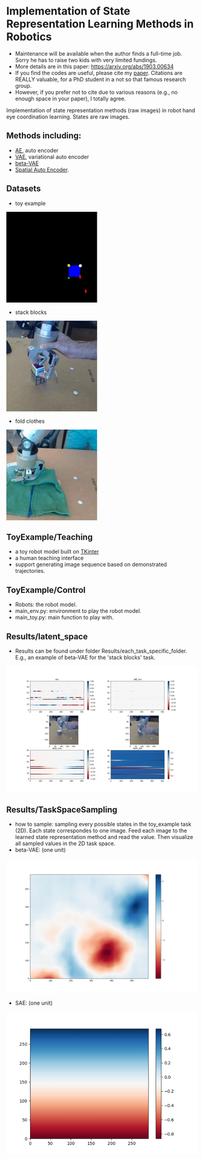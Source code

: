 # Implementation of State Representation Learning Methods in Robotics

- Maintenance will be available when the author finds a full-time job. Sorry he has to raise two kids with very limited fundings.
- More details are in this paper: https://arxiv.org/abs/1903.00634
- If you find the codes are useful, please cite my [paper][8]. Citations are REALLY valuable, for a PhD student in a not so that famous research group.
- However, if you prefer not to cite due to various reasons (e.g., no enough space in your paper), I totally agree.

Implementation of state representation methods (raw images) in robot hand eye coordination learning. States are raw images.

## Methods including: 
- [AE][1], auto encoder
- [VAE][2], variational auto encoder
- [beta-VAE][3]
- [Spatial Auto Encoder][4].


## Datasets
- toy example

<img src="https://github.com/atlas-jj/state-representation-robotics/blob/master/Dataset/ToyExample/Dataset/1/raw_104.jpg?raw=true" width="240"/>

- stack blocks

![Alt][5]

- fold clothes

![Alt][6]

## ToyExample/Teaching
- a toy robot model built on [TKinter][7]
- a human teaching interface
- support generating image sequence based on demonstrated trajectories.

## ToyExample/Control
- Robots: the robot model.
- main_env.py: environment to play the robot model.
- main_toy.py: main function to play with.

## Results/latent_space
- Results can be found under folder Results/each_task_specific_folder. E.g., an example of beta-VAE for the 'stack blocks' task.

![](https://github.com/atlas-jj/state-representation-robotics/blob/master/Results/Blocks/beta-VAE/BlocksV2_h1r1_dim50_0.05_172.8_1000_111678.82_4.34.jpg?raw=true)

## Results/TaskSpaceSampling
- how to sample: sampling every possible states in the toy_example task (2D). Each state correspondes to one image. Feed each image to the learned state representation method and read the value. Then visualize all sampled values in the 2D task space.
- beta-VAE: (one unit)

![](https://github.com/atlas-jj/state-representation-robotics/blob/master/Results/TaskSpaceSampling/Toy_example_z1_gap1_color.png?raw=true)

- SAE: (one unit)

![](https://github.com/atlas-jj/state-representation-robotics/blob/master/Results/TaskSpaceSampling/Toy_example_SAE_gap1_z2.png?raw=true)

[1]: https://en.wikipedia.org/wiki/Autoencoder
[2]: https://arxiv.org/abs/1312.6114
[3]: https://arxiv.org/abs/1804.03599
[4]: https://arxiv.org/abs/1509.06113
[5]: https://github.com/atlas-jj/state-representation-robotics/blob/master/Dataset/Blocks/final/raw_20.jpg?raw=true
[6]: https://github.com/atlas-jj/state-representation-robotics/blob/master/Dataset/Cloth/final/raw_20.jpg?raw=true
[7]: https://wiki.python.org/moin/TkInter
[8]: https://arxiv.org/abs/1903.00634
